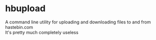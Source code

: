 # hbupload
A command line utility for uploading and downloading files to and from hastebin.com  
It's pretty much completely useless  
